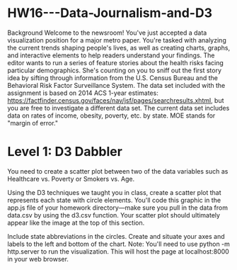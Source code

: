 # HW16---Data-Journalism-and-D3
Background  Welcome to the newsroom! You've just accepted a data visualization position for a major metro paper. You're tasked with analyzing the current trends shaping people's lives, as well as creating charts, graphs, and interactive elements to help readers understand your findings.  The editor wants to run a series of feature stories about the health risks facing particular demographics. She's counting on you to sniff out the first story idea by sifting through information from the U.S. Census Bureau and the Behavioral Risk Factor Surveillance System.  The data set included with the assignment is based on 2014 ACS 1-year estimates: https://factfinder.census.gov/faces/nav/jsf/pages/searchresults.xhtml, but you are free to investigate a different data set. The current data set includes data on rates of income, obesity, poverty, etc. by state. MOE stands for "margin of error."

 # Level 1: D3 Dabbler



You need to create a scatter plot between two of the data variables such as Healthcare vs. Poverty or Smokers vs. Age.

Using the D3 techniques we taught you in class, create a scatter plot that represents each state with circle elements. You'll code this graphic in the app.js file of your homework directory—make sure you pull in the data from data.csv by using the d3.csv function. Your scatter plot should ultimately appear like the image at the top of this section.


Include state abbreviations in the circles.
Create and situate your axes and labels to the left and bottom of the chart.
Note: You'll need to use python -m http.server to run the visualization. This will host the page at localhost:8000 in your web browser.






